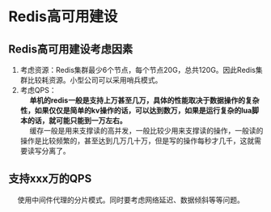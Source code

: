 



# Redis高可用建设  
## Redis高可用建设考虑因素
1. 考虑资源：Redis集群最少6个节点，每个节点20G，总共120G。因此Redis集群比较耗资源。小型公司可以采用哨兵模式。    
2. 考虑QPS：  
&emsp; **单机的redis一般是支持上万甚至几万，具体的性能取决于数据操作的复杂性，如果仅仅是简单的kv操作的话，可以达到数万，如果是运行复杂的lua脚本的话，就可能只能到一万左右。**  
&emsp; 缓存一般是用来支撑读的高并发，一般比较少用来支撑读的操作，一般读的操作是比较频繁的，甚至达到几万几十万，但是写的操作每秒才几千，这就需要读写分离了。  


## 支持xxx万的QPS  
<!-- 
https://www.zhihu.com/question/263771630
-->
&emsp; 使用中间件代理的分片模式。同时要考虑网络延迟、数据倾斜等等问题。  
